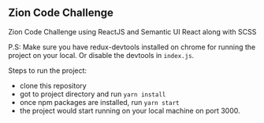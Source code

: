 ## Zion Code Challenge

Zion Code Challenge using ReactJS and Semantic UI React along with SCSS

P.S: Make sure you have redux-devtools installed on chrome for running the project on your local.
Or disable the devtools in `index.js`.

Steps to run the project:

- clone this repository
- got to project directory and run `yarn install`
- once npm packages are installed, run `yarn start`
- the project would start running on your local machine on port 3000.
